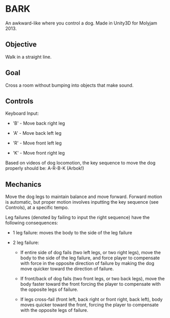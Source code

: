 BARK
====

An awkward-like where you control a dog.  Made in Unity3D for Molyjam 2013.

Objective
---------

Walk in a straight line.

Goal
----

Cross a room without bumping into objects that make sound.

Controls
--------

Keyboard Input:

-   'B' - Move back right leg

-   'A' - Move back left leg

-   'R' - Move front left leg

-   'K' - Move front right leg

Based on videos of dog locomotion, the key sequence to move the dog properly
should be: A-R-B-K (Arbok!)

Mechanics
---------

Move the dog legs to maintain balance and move forward.  Forward motion is
automatic, but proper motion involves inputting the key sequence (see Controls),
at a specific tempo.

Leg failures (denoted by failing to input the right sequence) have the following
consequences:

-   1 leg failure: moves the body to the side of the leg failure

-   2 leg failure:

    -   If entire side of dog fails (two left legs, or two right legs), move the
        body to the side of the leg failure, and force player to compensate with
        force in the opposite direction of failure by making the dog move
        quicker toward the direction of failure.

    -   If front/back of dog fails (two front legs, or two back legs), move the
        body faster toward the front forcing the player to compensate with the
        opposite legs of failure.

    -   If legs cross-fail (front left, back right or front right, back left),
        body moves quicker toward the front, forcing the player to compensate
        with the opposite legs of failure.


